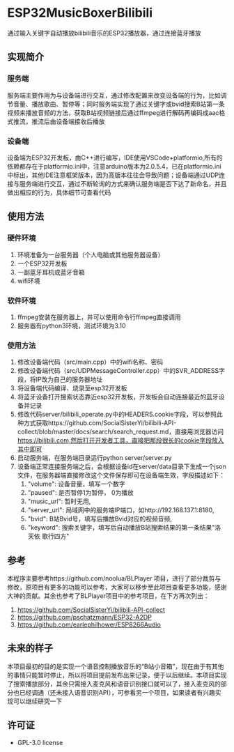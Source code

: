 # ESP32MusicBoxerBilibili
通过输入关键字自动播放bilibili音乐的ESP32播放器，通过连接蓝牙播放

## 实现简介
### 服务端
服务端主要作用为与设备端进行交互，通过修改配置来改变设备端的行为，比如调节音量、播放歌曲、暂停等；同时服务端实现了通过关键字或bvid搜索B站第一条视频来播放音频的方法，获取B站视频链接后通过ffmpeg进行解码再编码成aac格式推流，推流后由设备端接收后播放
### 设备端
设备端为ESP32开发板，由C++进行编写，IDE使用VSCode+platformio,所有的依赖都存在于platformio.ini中，注意arduino版本为2.0.5.4，已在platformio.ini中标出，其他IDE注意框架版本，因为高版本往往会导致问题；设备端通过UDP连接与服务端进行交互，通过不断轮询的方式来确认服务端是否下达了新命名，并且做出相应的行为，具体细节可查看代码

## 使用方法
### 硬件环境
1. 环境准备为一台服务器（个人电脑或其他服务器设备）
2. 一个ESP32开发板
3. 一副蓝牙耳机或蓝牙音箱
4. wifi环境
### 软件环境
1. ffmpeg安装在服务器上，并可以使用命令行ffmpeg直接调用
2. 服务器有python3环境，测试环境为3.10
### 使用方法
1. 修改设备端代码（src/main.cpp）中的wifi名称、密码
2. 修改设备端代码（src/UDPMessageController.cpp）中的SVR_ADDRESS字段，将IP改为自己的服务器地址
3. 将设备端代码编译、烧录至esp32开发板
4. 将蓝牙设备打开搜索状态靠近esp32开发板，开发板会自动连接最近的蓝牙设备并记录
5. 修改代码server/bilibili_operate.py中的HEADERS.cookie字段，可以参照此种方式获取https://github.com/SocialSisterYi/bilibili-API-collect/blob/master/docs/search/search_request.md，直接用浏览器访问 https://bilibili.com,然后打开开发者工具，直接把那段很长的cookie字段放入其中即可
6. 启动服务端，在服务端目录运行python server/server.py
7. 设备端正常连接服务端之后，会根据设备id在server/data目录下生成一个json文件，在服务器端直接修改这个文件保存即可在设备端生效，字段描述如下：
    1. "volume": 设备音量，填写一个数字
    2. "paused": 是否暂停1为暂停， 0为播放
    3. "music_url": 暂时无用,
    4. "server_url": 局域网中的服务端IP端口，如http://192.168.137.1:8180,
    5. "bvid": B站Bvid号，填写后播放Bvid对应的视频音频,
    6. "keyword": 搜索关键字，填写后自动播放B站搜索结果的第一条结果"洛天依 歌行四方"

## 参考
本程序主要参考https://github.com/noolua/BLPlayer 项目，进行了部分裁剪与修改，原项目有更多的功能可以参考，大家可以移步至此项目查看更多功能，感谢大神的贡献。其余也参考了BLPlayer项目中的参考项目，在下方再次列出：
1. https://github.com/SocialSisterYi/bilibili-API-collect
2. https://github.com/pschatzmann/ESP32-A2DP
3. https://github.com/earlephilhower/ESP8266Audio

## 未来的样子
本项目最初的目的是实现一个语音控制播放音乐的“B站小音箱”，现在由于有其他的事情只能暂时停止，所以将项目提前发布出来记录，便于以后继续。本项目实现了搜索播放部分，其余只需接入麦克风和语音识别接口就可以了，接入麦克风的部分也已经调通（还未接入语音识别API），可参看另一个项目，如果读者有兴趣实现可以继续研究一下

## 许可证
* GPL-3.0 license